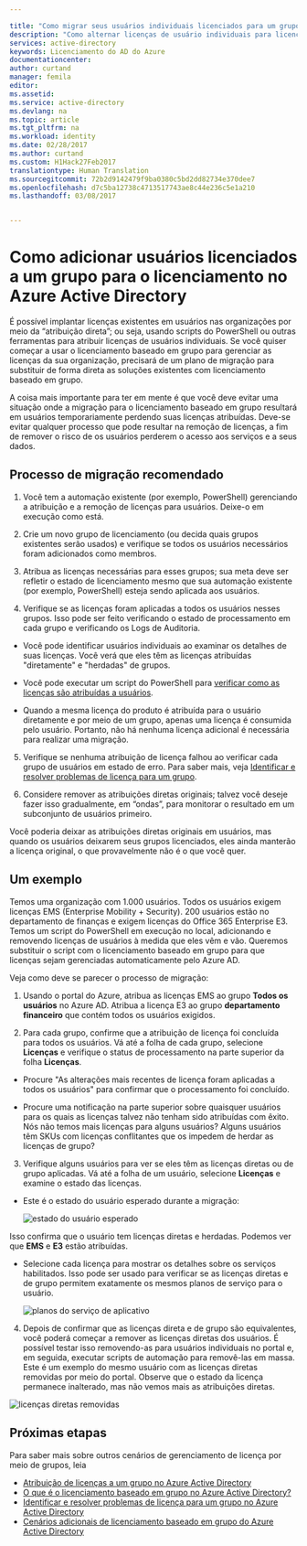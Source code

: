 ```yaml
---

title: "Como migrar seus usuários individuais licenciados para um grupo no Azure Active Directory | Microsoft Docs"
description: "Como alternar licenças de usuário individuais para licenciamento baseado em grupo usando o Azure Active Directory"
services: active-directory
keywords: Licenciamento do AD do Azure
documentationcenter: 
author: curtand
manager: femila
editor: 
ms.assetid: 
ms.service: active-directory
ms.devlang: na
ms.topic: article
ms.tgt_pltfrm: na
ms.workload: identity
ms.date: 02/28/2017
ms.author: curtand
ms.custom: H1Hack27Feb2017
translationtype: Human Translation
ms.sourcegitcommit: 72b2d9142479f9ba0380c5bd2dd82734e370dee7
ms.openlocfilehash: d7c5ba12738c4713517743ae8c44e236c5e1a210
ms.lasthandoff: 03/08/2017


---
```


# <a name="how-to-add-licensed-users-to-a-group-for-licensing-in-azure-active-directory"></a>Como adicionar usuários licenciados a um grupo para o licenciamento no Azure Active Directory

É possível implantar licenças existentes em usuários nas organizações por meio da “atribuição direta”; ou seja, usando scripts do PowerShell ou outras ferramentas para atribuir licenças de usuários individuais. Se você quiser começar a usar o licenciamento baseado em grupo para gerenciar as licenças da sua organização, precisará de um plano de migração para substituir de forma direta as soluções existentes com licenciamento baseado em grupo.

A coisa mais importante para ter em mente é que você deve evitar uma situação onde a migração para o licenciamento baseado em grupo resultará em usuários temporariamente perdendo suas licenças atribuídas. Deve-se evitar qualquer processo que pode resultar na remoção de licenças, a fim de remover o risco de os usuários perderem o acesso aos serviços e a seus dados.

## <a name="recommended-migration-process"></a>Processo de migração recomendado

1. Você tem a automação existente (por exemplo, PowerShell) gerenciando a atribuição e a remoção de licenças para usuários. Deixe-o em execução como está.

2. Crie um novo grupo de licenciamento (ou decida quais grupos existentes serão usados) e verifique se todos os usuários necessários foram adicionados como membros.

3. Atribua as licenças necessárias para esses grupos; sua meta deve ser refletir o estado de licenciamento mesmo que sua automação existente (por exemplo, PowerShell) esteja sendo aplicada aos usuários.

4. Verifique se as licenças foram aplicadas a todos os usuários nesses grupos. Isso pode ser feito verificando o estado de processamento em cada grupo e verificando os Logs de Auditoria.

  - Você pode identificar usuários individuais ao examinar os detalhes de suas licenças. Você verá que eles têm as licenças atribuídas "diretamente" e "herdadas" de grupos.

  - Você pode executar um script do PowerShell para [verificar como as licenças são atribuídas a usuários](active-directory-licensing-group-advanced.md#use-powershell-to-see-who-has-inherited-and-direct-licenses).

  - Quando a mesma licença do produto é atribuída para o usuário diretamente e por meio de um grupo, apenas uma licença é consumida pelo usuário. Portanto, não há nenhuma licença adicional é necessária para realizar uma migração.

5. Verifique se nenhuma atribuição de licença falhou ao verificar cada grupo de usuários em estado de erro. Para saber mais, veja [Identificar e resolver problemas de licença para um grupo](active-directory-licensing-group-problem-resolution-azure-portal.md).

6. Considere remover as atribuições diretas originais; talvez você deseje fazer isso gradualmente, em “ondas”, para monitorar o resultado em um subconjunto de usuários primeiro.

  Você poderia deixar as atribuições diretas originais em usuários, mas quando os usuários deixarem seus grupos licenciados, eles ainda manterão a licença original, o que provavelmente não é o que você quer.

## <a name="an-example"></a>Um exemplo

Temos uma organização com 1.000 usuários. Todos os usuários exigem licenças EMS (Enterprise Mobility + Security). 200 usuários estão no departamento de finanças e exigem licenças do Office 365 Enterprise E3. Temos um script do PowerShell em execução no local, adicionando e removendo licenças de usuários à medida que eles vêm e vão. Queremos substituir o script com o licenciamento baseado em grupo para que licenças sejam gerenciadas automaticamente pelo Azure AD.

Veja como deve se parecer o processo de migração:

1. Usando o portal do Azure, atribua as licenças EMS ao grupo **Todos os usuários** no Azure AD. Atribua a licença E3 ao grupo **departamento financeiro** que contém todos os usuários exigidos.

2. Para cada grupo, confirme que a atribuição de licença foi concluída para todos os usuários. Vá até a folha de cada grupo, selecione **Licenças** e verifique o status de processamento na parte superior da folha **Licenças**.

  - Procure "As alterações mais recentes de licença foram aplicadas a todos os usuários" para confirmar que o processamento foi concluído.

  - Procure uma notificação na parte superior sobre quaisquer usuários para os quais as licenças talvez não tenham sido atribuídas com êxito. Nós não temos mais licenças para alguns usuários? Alguns usuários têm SKUs com licenças conflitantes que os impedem de herdar as licenças de grupo?

3. Verifique alguns usuários para ver se eles têm as licenças diretas ou de grupo aplicadas. Vá até a folha de um usuário, selecione **Licenças** e examine o estado das licenças.

  - Este é o estado do usuário esperado durante a migração:

      ![estado do usuário esperado](media/active-directory-licensing-group-migration-azure-portal/expected-user-state.png)

  Isso confirma que o usuário tem licenças diretas e herdadas. Podemos ver que **EMS** e **E3** estão atribuídas.

  - Selecione cada licença para mostrar os detalhes sobre os serviços habilitados. Isso pode ser usado para verificar se as licenças diretas e de grupo permitem exatamente os mesmos planos de serviço para o usuário.

      ![planos do serviço de aplicativo](media/active-directory-licensing-group-migration-azure-portal/check-service-plans.png)

4. Depois de confirmar que as licenças direta e de grupo são equivalentes, você poderá começar a remover as licenças diretas dos usuários. É possível testar isso removendo-as para usuários individuais no portal e, em seguida, executar scripts de automação para removê-las em massa. Este é um exemplo do mesmo usuário com as licenças diretas removidas por meio do portal. Observe que o estado da licença permanece inalterado, mas não vemos mais as atribuições diretas.

  ![licenças diretas removidas](media/active-directory-licensing-group-migration-azure-portal/direct-licenses-removed.png)


## <a name="next-steps"></a>Próximas etapas

Para saber mais sobre outros cenários de gerenciamento de licença por meio de grupos, leia

* [Atribuição de licenças a um grupo no Azure Active Directory](active-directory-licensing-group-assignment-azure-portal.md)
* [O que é o licenciamento baseado em grupo no Azure Active Directory?](active-directory-licensing-whatis-azure-portal.md)
* [Identificar e resolver problemas de licença para um grupo no Azure Active Directory](active-directory-licensing-group-problem-resolution-azure-portal.md)
* [Cenários adicionais de licenciamento baseado em grupo do Azure Active Directory](active-directory-licensing-group-advanced.md)

